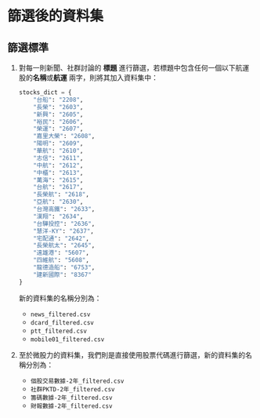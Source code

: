 # 篩選後的資料集

## 篩選標準
1. 對每一則新聞、社群討論的 **標題** 進行篩選，若標題中包含任何一個以下航運股的**名稱**或**航運** 兩字，則將其加入資料集中：
    ```python
    stocks_dict = {
        "台船": "2208",
        "長榮": "2603",
        "新興": "2605",
        "裕民": "2606",
        "榮運": "2607",
        "嘉里大榮": "2608",
        "陽明": "2609",
        "華航": "2610",
        "志信": "2611",
        "中航": "2612",
        "中櫃": "2613",
        "萬海": "2615",
        "台航": "2617",
        "長榮航": "2618",
        "亞航": "2630",
        "台灣高鐵": "2633",
        "漢翔": "2634",
        "台驊投控": "2636",
        "慧洋-KY": "2637",
        "宅配通": "2642",
        "長榮航太": "2645",
        "遠雄港": "5607",
        "四維航": "5608",
        "龍德造船": "6753",
        "建新國際": "8367"
    }
    ```
    新的資料集的名稱分別為：
    - `news_filtered.csv`
    -  `dcard_filtered.csv`
    -  `ptt_filtered.csv`
    -  `mobile01_filtered.csv`

2. 至於微股力的資料集，我們則是直接使用股票代碼進行篩選，新的資料集的名稱分別為：
   - `個股交易數據-2年_filtered.csv`
   - `社群PKTD-2年_filtered.csv`
   - `籌碼數據-2年_filtered.csv`
   - `財報數據-2年_filtered.csv`


